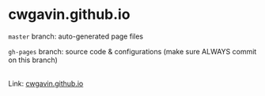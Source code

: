 # cwgavin.github.io

`master` branch: auto-generated page files

`gh-pages` branch: source code & configurations (make sure ALWAYS commit on this branch) <br/><br/>

Link: [cwgavin.github.io](cwgavin.github.io)
